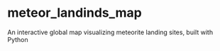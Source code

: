 # meteor_landinds_map
An interactive global map visualizing meteorite landing sites, built with Python
